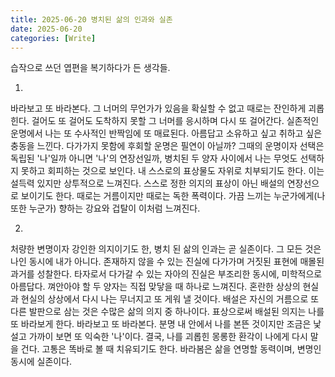 ```yaml
---
title: 2025-06-20 병치된 삶의 인과와 실존
date: 2025-06-20
categories: [Write]
---
```


습작으로 쓰던 엽편을 복기하다가 든 생각들.

1.

바라보고 또 바라본다. 그 너머의 무언가가 있음을 확실할 수 없고 때로는 잔인하게 괴롭힌다. 걸어도 또 걸어도 도착하지 못할 그 너머를 응시하며 다시 또 걸어간다. 실존적인 운명에서 나는 또 수사적인 반짝임에 또 매료된다. 아름답고 소유하고 싶고 취하고 싶은 충동을 느낀다. 다가가지 못함에 후회할 운명은 필연이 아닐까? 그때의 운명이자 선택은 독립된 '나'일까 아니면 '나'의 연장선일까, 병치된 두 양자 사이에서 나는 무엇도 선택하지 못하고 회피하는 것으로 보인다. 내 스스로의 표상물도 자위로 치부되기도 한다. 이는 설득력 있지만 상투적으로 느껴진다. 스스로 정한 의지의 표상이 아닌 배설의 연장선으로 보이기도 한다. 때로는 거름이지만 때로는 독한 폭력이다. 가끔 느끼는 누군가에게(나 또한 누군가) 향하는 강요와 겁탈이 이처럼 느껴진다.

2.

처량한 변명이자 강인한 의지이기도 한, 병치 된 삶의 인과는 곧 실존이다. 그 모든 것은 나인 동시에 내가 아니다. 존재하지 않을 수 있는 진실에 다가가며 거짓된 표현에 매몰된 과거를 성찰한다. 타자로서 다가갈 수 있는 자아의 진실은 부조리한 동시에, 미학적으로 아름답다. 껴안아야 할 두 양자는 직접 맞닿을 때 하나로 느껴진다. 혼란한 상상의 현실과 현실의 상상에서 다시 나는 무너지고 또 게워 낼 것이다. 배설은 자신의 거름으로 또 다른 발판으로 삼는 것은 수많은 삶의 의지 중 하나이다. 표상으로써 배설된 의지는 나를 또 바라보게 한다. 바라보고 또 바라본다. 분명 내 안에서 나를 본뜬 것이지만 조금은 낯설고 가까이 보면 또 익숙한 '나'이다. 결국, 나를 괴롭힌 몽롱한 환각이 나에게 다시 말을 건다. 고통은 똑바로 볼 때 치유되기도 한다. 바라봄은 삶을 연명할 동력이며, 변명인 동시에 실존이다.